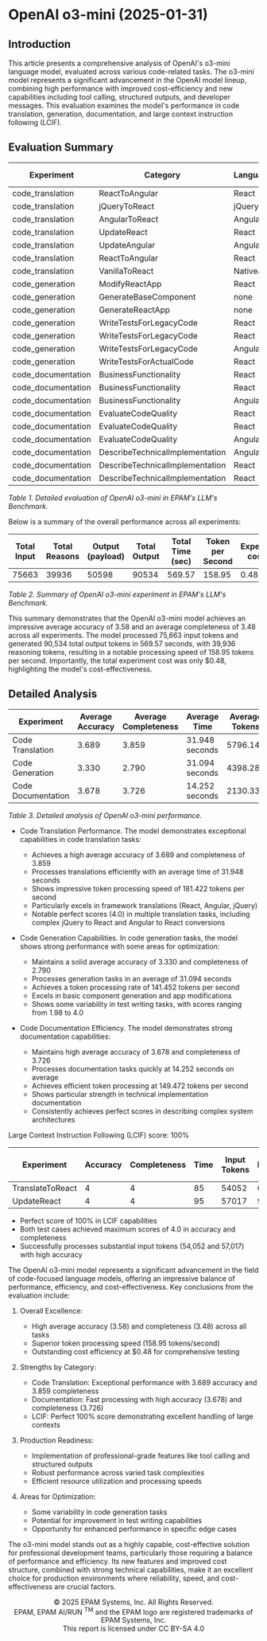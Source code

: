 # OpenAI o3-mini (2025-01-31)

## Introduction

This article presents a comprehensive analysis of OpenAI's o3-mini language model, evaluated across various code-related tasks. The o3-mini model represents a significant advancement in the OpenAI model lineup, combining high performance
with improved cost-efficiency and new capabilities including tool calling, structured outputs, and developer messages. This evaluation examines the model's performance in code translation, generation, documentation, and
large context instruction following (LCIF).

## Evaluation Summary

| Experiment         | Category                        | Language | Dataset           | Complexity | Size  | Input | Reasons | Output | Total Output | Time  | Accuracy | Completeness |
|--------------------|---------------------------------|----------|-------------------|------------|-------|-------|---------|--------|--------------|-------|----------|--------------|
| code_translation   | ReactToAngular                  | React    | ToDoApp_ReactJS   | high       | avg   | 3268  | 3328    | 2552   | 5880         | 42.67 | 3.78     | 4            |
| code_translation   | jQueryToReact                   | jQuery   | ToDoApp_jQuery    | high       | low   | 2342  | 1344    | 2705   | 4049         | 19.98 | 4        | 4            |
| code_translation   | AngularToReact                  | Angular  | AngularCosmoPage  | avg        | high  | 5412  | 1728    | 4728   | 6456         | 36.74 | 4        | 4            |
| code_translation   | UpdateReact                     | React    | ToDoApp_ReactJS   | high       | avg   | 3257  | 3840    | 2870   | 6710         | 32.57 | 4        | 4            |
| code_translation   | UpdateAngular                   | Angular  | ToDoApp_AngularJS | avg        | avg_2 | 2274  | 3776    | 3002   | 6778         | 28.06 | 3.12     | 4            |
| code_translation   | ReactToAngular                  | React    | ReactSignUp       | high       | low   | 1272  | 1920    | 1437   | 3357         | 20.54 | 2.92     | 3.01         |
| code_translation   | VanillaToReact                  | NativeJS | Piano_NativeJS    | high       | low   | 1401  | 4992    | 2351   | 7343         | 43.08 | 4        | 4            |
| code_generation    | ModifyReactApp                  | React    | ReactFetchAPI     | avg        | low   | 378   | 896     | 334    | 1230         | 6.14  | 4        | 4            |
| code_generation    | GenerateBaseComponent           | none     | none              | none       | none  | 198   | 2624    | 1613   | 4237         | 21.68 | 4        | 4            |
| code_generation    | GenerateReactApp                | none     | none              | none       | none  | 187   | 832     | 313    | 1145         | 13.02 | 3.01     | 3            |
| code_generation    | WriteTestsForLegacyCode         | React    | ReactSignUp       | high       | low   | 1229  | 2624    | 1336   | 3960         | 50.04 | 3.32     | 2.02         |
| code_generation    | WriteTestsForLegacyCode         | React    | ToDoApp_ReactJS   | high       | avg   | 3225  | 3776    | 5977   | 9753         | 54.83 | 4        | 3.18         |
| code_generation    | WriteTestsForLegacyCode         | Angular  | AngularCosmoPage  | avg        | high  | 5388  | 1408    | 3722   | 5130         | 40.84 | 1.98     | 2.18         |
| code_generation    | WriteTestsForActualCode         | React    | ReactSelect       | extra_high | high  | 15763 | 2688    | 2645   | 5333         | 31.11 | 3        | 1.15         |
| code_documentation | BusinessFunctionality           | React    | ReactSignUp       | high       | low   | 1222  | 320     | 731    | 1051         | 10.88 | 4        | 4            |
| code_documentation | BusinessFunctionality           | React    | ToDoApp_ReactJS   | high       | avg   | 3218  | 256     | 728    | 984          | 8.50  | 4        | 3.32         |
| code_documentation | BusinessFunctionality           | Angular  | AngularCosmoPage  | avg        | high  | 5381  | 512     | 1136   | 1648         | 13.55 | 4        | 2.21         |
| code_documentation | EvaluateCodeQuality             | React    | ReactSignUp       | high       | low   | 1346  | 320     | 2312   | 2632         | 18.24 | 2.05     | 4            |
| code_documentation | EvaluateCodeQuality             | React    | ToDoApp_ReactJS   | high       | avg   | 3342  | 704     | 2635   | 3339         | 15.70 | 3.05     | 4            |
| code_documentation | EvaluateCodeQuality             | Angular  | AngularCosmoPage  | avg        | high  | 5505  | 768     | 2597   | 3365         | 21.12 | 4        | 4            |
| code_documentation | DescribeTechnicalImplementation | Angular  | AngularCosmoPage  | avg        | high  | 5459  | 448     | 1936   | 2384         | 10.25 | 4        | 4            |
| code_documentation | DescribeTechnicalImplementation | React    | ReactSignUp       | high       | low   | 1300  | 384     | 1313   | 1697         | 16.73 | 4        | 4            |
| code_documentation | DescribeTechnicalImplementation | React    | ToDoApp_ReactJS   | high       | avg   | 3296  | 448     | 1625   | 2073         | 13.30 | 4        | 4            |

_Table 1. Detailed evaluation of OpenAI o3-mini in EPAM's LLM's Benchmark._

Below is a summary of the overall performance across all experiments:

| Total Input | Total Reasons | Output (payload) | Total Output | Total Time (sec) | Token per Second | Experiment cost ($) | Average Accuracy | Average Completeness | 
|-------------|---------------|------------------|--------------|------------------|------------------|---------------------|------------------|----------------------|
| 75663       | 39936         | 50598            | 90534        | 569.57           | 158.95           | 0.48                | 3.58             | 3.48                 |

_Table 2. Summary of OpenAI o3-mini experiment in EPAM's LLM's Benchmark._

This summary demonstrates that the OpenAI o3-mini model achieves an impressive average accuracy of 3.58 and an average completeness of 3.48 across all experiments. The model processed 75,663 input tokens and generated 90,534 total output
tokens in 569.57 seconds, with 39,936 reasoning tokens, resulting in a notable processing speed of 158.95 tokens per second. Importantly, the total experiment cost was only $0.48, highlighting the model's cost-effectiveness.

## Detailed Analysis

| Experiment         | Average Accuracy | Average Completeness | Average Time   | Average Tokens | Average Tokens/second |
|--------------------|------------------|----------------------|----------------|----------------|-----------------------|
| Code Translation   | 3.689            | 3.859                | 31.948 seconds | 5796.143       | 181.422               |
| Code Generation    | 3.330            | 2.790                | 31.094 seconds | 4398.286       | 141.452               |
| Code Documentation | 3.678            | 3.726                | 14.252 seconds | 2130.333       | 149.472               |

_Table 3. Detailed analysis of OpenAI o3-mini performance._

- Code Translation Performance. The model demonstrates exceptional capabilities in code translation tasks:
    - Achieves a high average accuracy of 3.689 and completeness of 3.859
    - Processes translations efficiently with an average time of 31.948 seconds
    - Shows impressive token processing speed of 181.422 tokens per second
    - Particularly excels in framework translations (React, Angular, jQuery)
    - Notable perfect scores (4.0) in multiple translation tasks, including complex jQuery to React and Angular to React conversions

- Code Generation Capabilities. In code generation tasks, the model shows strong performance with some areas for optimization:
    - Maintains a solid average accuracy of 3.330 and completeness of 2.790
    - Processes generation tasks in an average of 31.094 seconds
    - Achieves a token processing rate of 141.452 tokens per second
    - Excels in basic component generation and app modifications
    - Shows some variability in test writing tasks, with scores ranging from 1.98 to 4.0

- Code Documentation Efficiency. The model demonstrates strong documentation capabilities:
    - Maintains high average accuracy of 3.678 and completeness of 3.726
    - Processes documentation tasks quickly at 14.252 seconds on average
    - Achieves efficient token processing at 149.472 tokens per second
    - Shows particular strength in technical implementation documentation
    - Consistently achieves perfect scores in describing complex system architectures

Large Context Instruction Following (LCIF) score: 100%

| Experiment       | Accuracy | Completeness | Time | Input Tokens | Reasoning | Output Tokens | Output Total Tokens |
|------------------|----------|--------------|------|--------------|-----------|---------------|---------------------|
| TranslateToReact | 4        | 4            | 85   | 54052        | 6976      | 3468          | 10444               |
| UpdateReact      | 4        | 4            | 95   | 57017        | 9088      | 3472          | 12560               |

- Perfect score of 100% in LCIF capabilities
- Both test cases achieved maximum scores of 4.0 in accuracy and completeness
- Successfully processes substantial input tokens (54,052 and 57,017) with high accuracy

The OpenAI o3-mini model represents a significant advancement in the field of code-focused language models, offering an impressive balance of performance, efficiency, and cost-effectiveness. Key conclusions from the evaluation include:

1. Overall Excellence:
    - High average accuracy (3.58) and completeness (3.48) across all tasks
    - Superior token processing speed (158.95 tokens/second)
    - Outstanding cost efficiency at $0.48 for comprehensive testing

2. Strengths by Category:
    - Code Translation: Exceptional performance with 3.689 accuracy and 3.859 completeness
    - Documentation: Fast processing with high accuracy (3.678) and completeness (3.726)
    - LCIF: Perfect 100% score demonstrating excellent handling of large contexts

3. Production Readiness:
    - Implementation of professional-grade features like tool calling and structured outputs
    - Robust performance across varied task complexities
    - Efficient resource utilization and processing speeds

4. Areas for Optimization:
    - Some variability in code generation tasks
    - Potential for improvement in test writing capabilities
    - Opportunity for enhanced performance in specific edge cases

The o3-mini model stands out as a highly capable, cost-effective solution for professional development teams, particularly those requiring a balance of performance and efficiency. Its new features and improved cost structure, combined with
strong technical capabilities, make it an excellent choice for production environments where reliability, speed, and cost-effectiveness are crucial factors.

<p style="text-align: center;">
    © 2025 EPAM Systems, Inc. All Rights Reserved.<br/>
    EPAM, EPAM AI/RUN <sup>TM</sup> and the EPAM logo are registered trademarks of EPAM Systems, Inc.<br>
    This report is licensed under CC BY-SA 4.0<br/>
</p>